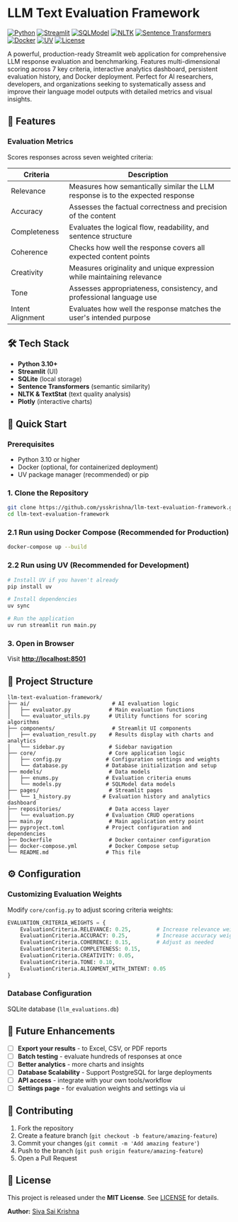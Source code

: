 # LLM Text Evaluation Framework

[![Python](https://img.shields.io/badge/Python-3.10+-blue.svg)](https://www.python.org/downloads/)
[![Streamlit](https://img.shields.io/badge/Streamlit-1.48+-red.svg)](https://streamlit.io/)
[![SQLModel](https://img.shields.io/badge/SQLModel-0.0.24-lightblue.svg)](https://sqlmodel.tiangolo.com/)
[![NLTK](https://img.shields.io/badge/NLTK-3.9.1-yellow.svg)](https://www.nltk.org/)
[![Sentence Transformers](https://img.shields.io/badge/SentenceTransformers-5.1.0-purple.svg)](https://www.sbert.net/)
[![Docker](https://img.shields.io/badge/Docker-Ready-blue.svg)](https://docker.com/)
[![UV](https://img.shields.io/badge/UV-Package%20Manager-green.svg)](https://docs.astral.sh/uv/)
[![License](https://img.shields.io/badge/License-MIT-green.svg)](LICENSE)

A powerful, production-ready Streamlit web application for comprehensive LLM response evaluation and benchmarking. Features multi-dimensional scoring across 7 key criteria, interactive analytics dashboard, persistent evaluation history, and Docker deployment. Perfect for AI researchers, developers, and organizations seeking to systematically assess and improve their language model outputs with detailed metrics and visual insights.

## 📌 Features

### **Evaluation Metrics**

Scores responses across seven weighted criteria:

| Criteria         | Description                                                                         |
| ---------------- | ----------------------------------------------------------------------------------- |
| Relevance        | Measures how semantically similar the LLM response is to the expected response      |
| Accuracy         | Assesses the factual correctness and precision of the content                       |
| Completeness     | Evaluates the logical flow, readability, and sentence structure                     |
| Coherence        | Checks how well the response covers all expected content points                     |
| Creativity       | Measures originality and unique expression while maintaining relevance              |
| Tone             | Assesses appropriateness, consistency, and professional language use                |
| Intent Alignment | Evaluates how well the response matches the user's intended purpose                 |

## 🛠 Tech Stack

* **Python 3.10+**
* **Streamlit** (UI)
* **SQLite** (local storage)
* **Sentence Transformers** (semantic similarity)
* **NLTK & TextStat** (text quality analysis)
* **Plotly** (interactive charts)

## 🚀 Quick Start

### **Prerequisites**
- Python 3.10 or higher
- Docker (optional, for containerized deployment)
- UV package manager (recommended) or pip

### **1. Clone the Repository**

```bash
git clone https://github.com/ysskrishna/llm-text-evaluation-framework.git
cd llm-text-evaluation-framework
```

### **2.1 Run using Docker Compose (Recommended for Production)**
```bash
docker-compose up --build
```


### **2.2 Run using UV (Recommended for Development)**
```bash
# Install UV if you haven't already
pip install uv

# Install dependencies
uv sync

# Run the application
uv run streamlit run main.py
```


### **3. Open in Browser**

Visit **[http://localhost:8501](http://localhost:8501)**


## 📂 Project Structure

```
llm-text-evaluation-framework/
├── ai/                          # AI evaluation logic
│   ├── evaluator.py            # Main evaluation functions
│   └── evaluator_utils.py      # Utility functions for scoring algorithms
├── components/                  # Streamlit UI components
│   ├── evaluation_result.py    # Results display with charts and analytics
│   └── sidebar.py              # Sidebar navigation
├── core/                       # Core application logic
│   ├── config.py              # Configuration settings and weights
│   └── database.py            # Database initialization and setup
├── models/                     # Data models
│   ├── enums.py               # Evaluation criteria enums
│   └── models.py              # SQLModel data models
├── pages/                      # Streamlit pages
│   └── 1_history.py          # Evaluation history and analytics dashboard
├── repositories/               # Data access layer
│   └── evaluation.py          # Evaluation CRUD operations
├── main.py                     # Main application entry point
├── pyproject.toml             # Project configuration and dependencies
├── Dockerfile                  # Docker container configuration
├── docker-compose.yml          # Docker Compose setup
└── README.md                  # This file
```


## ⚙️ Configuration

### **Customizing Evaluation Weights**
Modify `core/config.py` to adjust scoring criteria weights:

```python
EVALUATION_CRITERIA_WEIGHTS = {
    EvaluationCriteria.RELEVANCE: 0.25,        # Increase relevance weight
    EvaluationCriteria.ACCURACY: 0.25,         # Increase accuracy weight
    EvaluationCriteria.COHERENCE: 0.15,        # Adjust as needed
    EvaluationCriteria.COMPLETENESS: 0.15,
    EvaluationCriteria.CREATIVITY: 0.05,
    EvaluationCriteria.TONE: 0.10,
    EvaluationCriteria.ALIGNMENT_WITH_INTENT: 0.05
}
```

### **Database Configuration**
SQLite database (`llm_evaluations.db`)


## 🚀 Future Enhancements
- [ ] **Export your results** - to Excel, CSV, or PDF reports
- [ ] **Batch testing** - evaluate hundreds of responses at once
- [ ] **Better analytics** - more charts and insights
- [ ] **Database Scalability** - Support PostgreSQL for large deployments
- [ ] **API access** - integrate with your own tools/workflow
- [ ] **Settings page** - for evaluation weights and settings via ui

## 🤝 Contributing

1. Fork the repository
2. Create a feature branch (`git checkout -b feature/amazing-feature`)
3. Commit your changes (`git commit -m 'Add amazing feature'`)
4. Push to the branch (`git push origin feature/amazing-feature`)
5. Open a Pull Request


## 📜 License

This project is released under the **MIT License**.
See [LICENSE](LICENSE) for details.

**Author:** [Siva Sai Krishna](https://github.com/ysskrishna)